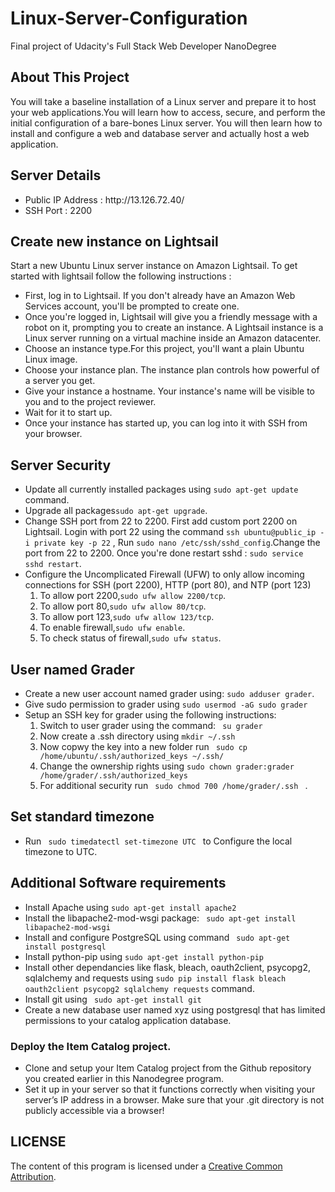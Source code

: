 # Linux-Server-Configuration
Final project of Udacity's Full Stack Web Developer NanoDegree

## About This Project 
You will take a baseline installation of a Linux server and prepare it to host your web applications.You will learn how to access, secure, and perform the initial configuration of a bare-bones Linux server. You will then learn how to install and configure a web and database server and actually host a web application.

## Server Details 
<ul>
<li> Public IP Address : http://13.126.72.40/</li>
<li> SSH Port : 2200 </li>
</ul>

## Create new instance on Lightsail

Start a new Ubuntu Linux server instance on Amazon Lightsail. To get started with lightsail follow the following instructions :
<ul>
<li> First, log in to Lightsail. If you don't already have an Amazon Web Services account, you'll be prompted to create one.</li>
<li> Once you're logged in, Lightsail will give you a friendly message with a robot on it, prompting you to create an instance. A Lightsail instance is a Linux server running on a virtual machine inside an Amazon datacenter. </li>
<li> Choose an instance type.For this project, you'll want a plain Ubuntu Linux image.</li>
<li> Choose your instance plan. The instance plan controls how powerful of a server you get.</li>
<li> Give your instance a hostname. Your instance's name will be visible to you and to the project reviewer. </li>
<li> Wait for it to start up.</li>
<li> Once your instance has started up, you can log into it with SSH from your browser. </li>
</ul>


## Server Security

<ul>
<li>Update all currently installed packages using <code>sudo apt-get update</code> command.</li>

<li>Upgrade all packages<code>sudo apt-get upgrade</code>.</li>

<li>Change SSH port from 22 to 2200. First add custom port 2200 on Lightsail. Login with port 22 using the command <code>ssh ubuntu@public_ip -i private key -p 22</code> , Run <code>sudo nano /etc/ssh/sshd_config</code>.Change the port from 22 to 2200. Once you're done restart sshd : <code>sudo service sshd restart</code>.</li>

<li> Configure the Uncomplicated Firewall (UFW) to only allow incoming connections for SSH (port 2200), HTTP (port 80), and NTP (port 123)
<ol>
<li>To allow port 2200,<code>sudo ufw allow 2200/tcp</code>.</li>
<li>To allow port 80,<code>sudo ufw allow 80/tcp</code>.</li>
<li>To allow port 123,<code>sudo ufw allow 123/tcp</code>.</li>
<li>To enable firewall,<code>sudo ufw enable</code>.</li>
<li>To check status of firewall,<code>sudo ufw status</code>.</li>
</ol>
</li>
</ul>


## User named Grader
<ul>
<li> Create a new user account named grader using: <code>sudo adduser grader</code>.</li>
<li>  Give sudo permission to grader using <code>sudo usermod -aG sudo grader</code></li>
<li> Setup an SSH key for grader using the following instructions:
<ol>
<li> Switch to user grader using the command: <code> su grader </code></li>
<li> Now create a .ssh directory using <code>mkdir ~/.ssh</code> </li>
<li> Now copwy the key into a new folder run <code> sudo cp /home/ubuntu/.ssh/authorized_keys ~/.ssh/ </code> </li>
<li> Change the ownership rights using <code>sudo chown grader:grader /home/grader/.ssh/authorized_keys</code></li>
<li> For additional security run <code> sudo chmod 700 /home/grader/.ssh </code> . </li>
</ol></ul>


## Set standard timezone 
<ul>
<li> Run <code> sudo timedatectl set-timezone UTC </code> to Configure the local timezone to UTC.</li>
</ul>


## Additional Software requirements
<ul>
<li>Install Apache using <code>sudo apt-get install apache2</code></li>
<li>Install the libapache2-mod-wsgi package: <code> sudo apt-get install libapache2-mod-wsgi </code></li>
<li> Install and configure PostgreSQL using command <code> sudo apt-get install postgresql </code></li>
<li>Install python-pip using <code>sudo apt-get install python-pip</code></li>
<li> Install other dependancies like flask, bleach, oauth2client, psycopg2, sqlalchemy and requests using <code>sudo pip install flask bleach oauth2client psycopg2 sqlalchemy requests</code> command. </li>
<li> Install git using <code> sudo apt-get install git </code>
<li> Create a new database user named xyz using postgresql that has limited permissions to your catalog application database. </li>
</ul>

### Deploy the Item Catalog project.
<ul>
<li> Clone and setup your Item Catalog project from the Github repository you created earlier in this Nanodegree program.</li>
<li>  Set it up in your server so that it functions correctly when visiting your server’s IP address in a browser. Make sure that your .git directory is not publicly accessible via a browser! </li>
</ul>


## LICENSE

The content of this program is licensed under a <a href="https://creativecommons.org/licenses/by/2.0/">Creative Common Attribution</a>.
